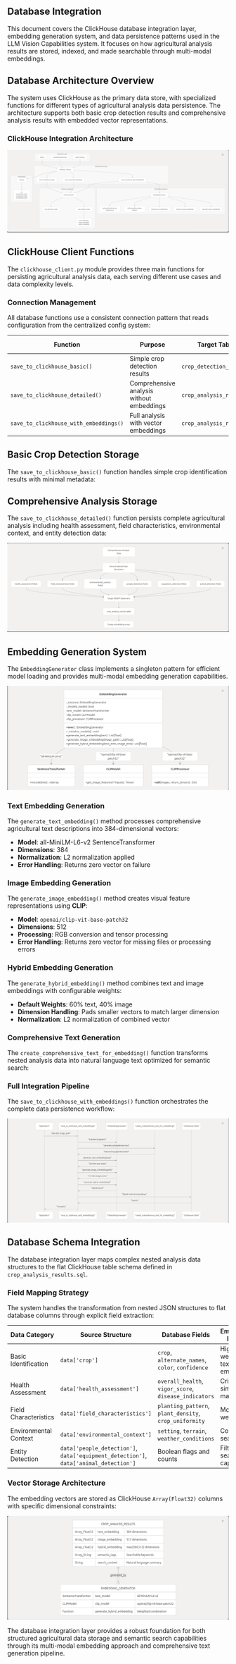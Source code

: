 ## Database Integration

This document covers the ClickHouse database integration layer, embedding generation system, and data persistence patterns used in the LLM Vision Capabilities system. It focuses on how agricultural analysis results are stored, indexed, and made searchable through multi-modal embeddings.

## Database Architecture Overview

The system uses ClickHouse as the primary data store, with specialized functions for different types of agricultural analysis data persistence. The architecture supports both basic crop detection results and comprehensive analysis results with embedded vector representations.

### ClickHouse Integration Architecture

![ClickHouse Integration Architecture](/documentation/diagrams/clickhouse-integration-arhitecture.png)

## ClickHouse Client Functions

The `clickhouse_client.py` module provides three main functions for persisting agricultural analysis data, each serving different use cases and data complexity levels.

### Connection Management

All database functions use a consistent connection pattern that reads configuration from the centralized config system:

| Function                          | Purpose                                 | Target Table            | Embedding Support |
|-----------------------------------|-----------------------------------------|--------------------------|-------------------|
| `save_to_clickhouse_basic()`      | Simple crop detection results           | `crop_detection_results` | No                |
| `save_to_clickhouse_detailed()`   | Comprehensive analysis without embeddings | `crop_analysis_results`  | No                |
| `save_to_clickhouse_with_embeddings()` | Full analysis with vector embeddings | `crop_analysis_results`  | Yes               |

## Basic Crop Detection Storage

The `save_to_clickhouse_basic()` function handles simple crop identification results with minimal metadata:

## Comprehensive Analysis Storage

The `save_to_clickhouse_detailed()` function persists complete agricultural analysis including health assessment, field characteristics, environmental context, and entity detection data:

![Comprehensive Analysis Storage](/documentation/diagrams/comprehensive-analysis-storage.png)

## Embedding Generation System

The `EmbeddingGenerator` class implements a singleton pattern for efficient model loading and provides multi-modal embedding generation capabilities.

![EmbeddingGenerator Architecture](/documentation/diagrams/embedding-generator-architecture.png)

### Text Embedding Generation

The `generate_text_embedding()` method processes comprehensive agricultural text descriptions into 384-dimensional vectors:

- **Model**: all-MiniLM-L6-v2 SentenceTransformer
- **Dimensions**: 384
- **Normalization**: L2 normalization applied
- **Error Handling**: Returns zero vector on failure

### Image Embedding Generation

The `generate_image_embedding()` method creates visual feature representations using **CLIP**:

- **Model**: `openai/clip-vit-base-patch32`
- **Dimensions**: 512
- **Processing**: RGB conversion and tensor processing
- **Error Handling**: Returns zero vector for missing files or processing errors

### Hybrid Embedding Generation

The `generate_hybrid_embedding()` method combines text and image embeddings with configurable weights:

- **Default Weights**: 60% text, 40% image
- **Dimension Handling**: Pads smaller vectors to match larger dimension
- **Normalization**: L2 normalization of combined vector

### Comprehensive Text Generation

The `create_comprehensive_text_for_embedding()` function transforms nested analysis data into natural language text optimized for semantic search:

### Full Integration Pipeline

The `save_to_clickhouse_with_embeddings()` function orchestrates the complete data persistence workflow:

![Full Integration Pipeline](/documentation/diagrams/full-integration-pipeline.png)

## Database Schema Integration

The database integration layer maps complex nested analysis data structures to the flat ClickHouse table schema defined in `crop_analysis_results.sql`.

### Field Mapping Strategy

The system handles the transformation from nested JSON structures to flat database columns through explicit field extraction:

| Data Category         | Source Structure                            | Database Fields                                           | Embedding Impact              |
|-----------------------|---------------------------------------------|-----------------------------------------------------------|-------------------------------|
| Basic Identification  | `data['crop']`                              | `crop`, `alternate_names`, `color`, `confidence`          | High weight in text embedding |
| Health Assessment     | `data['health_assessment']`                 | `overall_health`, `vigor_score`, `disease_indicators`     | Critical for similarity matching |
| Field Characteristics | `data['field_characteristics']`            | `planting_pattern`, `plant_density`, `crop_uniformity`    | Moderate weight               |
| Environmental Context | `data['environmental_context']`            | `setting`, `terrain`, `weather_conditions`                | Context for search            |
| Entity Detection      | `data['people_detection']`, `data['equipment_detection']`, `data['animal_detection']` | Boolean flags and counts | Filtered search capability    |

### Vector Storage Architecture

The embedding vectors are stored as ClickHouse `Array(Float32)` columns with specific dimensional constraints:

![embedding vectors](/documentation/diagrams/embedding-vectors.png)

The database integration layer provides a robust foundation for both structured agricultural data storage and semantic search capabilities through its multi-modal embedding approach and comprehensive text generation pipeline.



